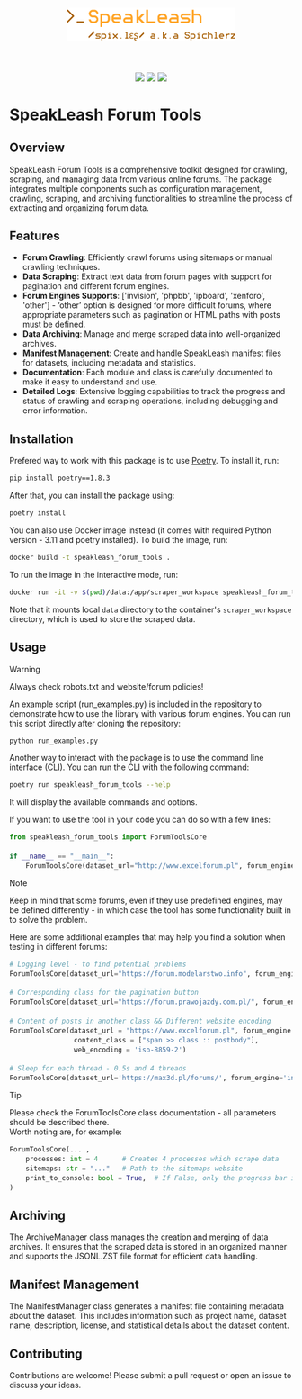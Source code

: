 <h1 align="center">
<img src="https://raw.githubusercontent.com/speakleash/speakleash/main/branding/logo/speakleash_logo.png" width="300">
</h1><br>

<p align="center">
    <a href=""><img src="https://img.shields.io/badge/version-0.0.2-brightgreen"></a>
    <a href="https://pypi.org/project/speakleash"><img src="https://img.shields.io/badge/python-_>=_3.6-blue"></a>
    <a href="https://speakleash.org/"><img src="https://img.shields.io/badge/organisation-Speakleash-orange"></a>
</p>

# SpeakLeash Forum Tools

## Overview

SpeakLeash Forum Tools is a comprehensive toolkit designed for crawling, scraping, and managing data from various online forums. The package integrates multiple components such as configuration management, crawling, scraping, and archiving functionalities to streamline the process of extracting and organizing forum data.

## Features

- **Forum Crawling**: Efficiently crawl forums using sitemaps or manual crawling techniques.
- **Data Scraping**: Extract text data from forum pages with support for pagination and different forum engines.
- **Forum Engines Supports**: ['invision', 'phpbb', 'ipboard', 'xenforo', 'other'] - ‘other’ option is designed for more difficult forums, where appropriate parameters such as pagination or HTML paths with posts must be defined.
- **Data Archiving**: Manage and merge scraped data into well-organized archives.
- **Manifest Management**: Create and handle SpeakLeash manifest files for datasets, including metadata and statistics.
- **Documentation**: Each module and class is carefully documented to make it easy to understand and use.
- **Detailed Logs**: Extensive logging capabilities to track the progress and status of crawling and scraping operations, including debugging and error information.

## Installation

Prefered way to work with this package is to use [Poetry](https://python-poetry.org/). To install it, run:

```bash
pip install poetry==1.8.3
```

After that, you can install the package using:

```bash
poetry install
```

You can also use Docker image instead (it comes with required Python version - 3.11 and poetry installed). To build the image, run:

```bash
docker build -t speakleash_forum_tools .
```
To run the image in the interactive mode, run:

```bash
docker run -it -v $(pwd)/data:/app/scraper_workspace speakleash_forum_tools:latest /bin/bash
```

Note that it mounts local `data` directory to the container's `scraper_workspace` directory, which is used to store the scraped data.

## Usage

> [!WARNING]
> Always check robots.txt and website/forum policies!

An example script (run_examples.py) is included in the repository to demonstrate how to use the library with various forum engines. You can run this script directly after cloning the repository:

```bash
python run_examples.py
```

Another way to interact with the package is to use the command line interface (CLI). You can run the CLI with the following command:

```bash
poetry run speakleash_forum_tools --help
```

It will display the available commands and options.

If you want to use the tool in your code you can do so with a few lines:

```python
from speakleash_forum_tools import ForumToolsCore

if __name__ == "__main__":
    ForumToolsCore(dataset_url="http://www.excelforum.pl", forum_engine='phpbb')
```

> [!NOTE]  
> Keep in mind that some forums, even if they use predefined engines, may be defined differently - in which case the tool has some functionality built in to solve the problem.

Here are some additional examples that may help you find a solution when testing in different forums:

```python
# Logging level - to find potential problems
ForumToolsCore(dataset_url="https://forum.modelarstwo.info", forum_engine='xenforo', log_lvl='DEBUG')

# Corresponding class for the pagination button
ForumToolsCore(dataset_url="https://forum.prawojazdy.com.pl/", forum_engine='phpbb', pagination = ["next"])

# Content of posts in another class && Different website encoding
ForumToolsCore(dataset_url = "https://www.excelforum.pl", forum_engine = 'phpbb',
                content_class = ["span >> class :: postbody"],
                web_encoding = 'iso-8859-2')

# Sleep for each thread - 0.5s and 4 threads
ForumToolsCore(dataset_url='https://max3d.pl/forums/', forum_engine='invision', time_sleep = 0.5, processes = 4)

```

> [!TIP]
> Please check the ForumToolsCore class documentation - all parameters should be described there.<br>
> Worth noting are, for example:

```python
ForumToolsCore(... , 
    processes: int = 4      # Creates 4 processes which scrape data
    sitemaps: str = "..."   # Path to the sitemaps website
    print_to_console: bool = True,  # If False, only the progress bar is displayed
)
```

## Archiving

The ArchiveManager class manages the creation and merging of data archives. It ensures that the scraped data is stored in an organized manner and supports the JSONL.ZST file format for efficient data handling.

## Manifest Management

The ManifestManager class generates a manifest file containing metadata about the dataset. This includes information such as project name, dataset name, description, license, and statistical details about the dataset content.

## Contributing

Contributions are welcome! Please submit a pull request or open an issue to discuss your ideas.
